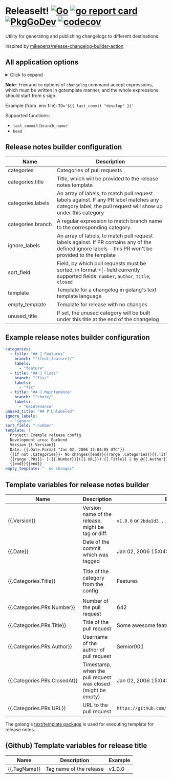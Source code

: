 # ReleaseIt! [![Go](https://github.com/Semior001/releaseit/actions/workflows/.go.yaml/badge.svg)](https://github.com/Semior001/releaseit/actions/workflows/.go.yaml) [![go report card](https://goreportcard.com/badge/github.com/semior001/releaseit)](https://goreportcard.com/report/github.com/semior001/releaseit) [![PkgGoDev](https://pkg.go.dev/badge/github.com/Semior001/releaseit)](https://pkg.go.dev/github.com/Semior001/releaseit) [![codecov](https://codecov.io/gh/Semior001/releaseit/branch/master/graph/badge.svg?token=0MAV99RJ1C)](https://codecov.io/gh/Semior001/releaseit)

Utility for generating and publishing changelogs to different destinations.

Inspired by [mikepenz/release-changelog-builder-action](https://github.com/mikepenz/release-changelog-builder-action)

## All application options
<details>
<summary>Click to expand</summary>

```
Application Options:
      --dbg                                    turn on debug mode [$DEBUG]

Help Options:
  -h, --help                                   Show this help message

[changelog command options]
          --from=                              sha to start release notes from
                                               [$FROM]
          --to=                                sha to end release notes to [$TO]

[release command options]
          --tag=                               tag to be released [$TAG]

[common options]
    engine:
          --engine.type=[github|gitlab]        type of the repository engine
                                               [$ENGINE_TYPE]

    repo:
          --engine.github.repo.owner=          owner of the repository
                                               [$ENGINE_GITHUB_REPO_OWNER]
          --engine.github.repo.name=           name of the repository
                                               [$ENGINE_GITHUB_REPO_NAME]

    basic_auth:
          --engine.github.basic_auth.username= username for basic auth
                                               [$ENGINE_GITHUB_BASIC_AUTH_USERN-

                                               AME]
          --engine.github.basic_auth.password= password for basic auth
                                               [$ENGINE_GITHUB_BASIC_AUTH_PASSW-

                                               ORD]

    gitlab:
          --engine.gitlab.token=               token to connect to the gitlab
                                               repository [$ENGINE_GITLAB_TOKEN]
          --engine.gitlab.base_url=            base url of the gitlab instance
                                               [$ENGINE_GITLAB_BASE_URL]
          --engine.gitlab.project_id=          project id of the repository
                                               [$ENGINE_GITLAB_PROJECT_ID]

    notify:
          --notify.stdout                      print release notes to stdout
                                               [$NOTIFY_STDOUT]
          --notify.conf_location=              location to the config file
                                               [$NOTIFY_CONF_LOCATION]

    telegram:
          --notify.telegram.chat_id=           id of the chat, where the
                                               release notes will be sent
                                               [$NOTIFY_TELEGRAM_CHAT_ID]
          --notify.telegram.token=             bot token
                                               [$NOTIFY_TELEGRAM_TOKEN]
          --notify.telegram.web_page_preview   request telegram to preview for
                                               web links
                                               [$NOTIFY_TELEGRAM_WEB_PAGE_PREVI-

                                               EW]

    github:
          --notify.github.release_name_tmpl=   template for release name
                                               [$NOTIFY_GITHUB_RELEASE_NAME_TMP-

                                               L]

    repo:
          --notify.github.repo.owner=          owner of the repository
                                               [$NOTIFY_GITHUB_REPO_OWNER]
          --notify.github.repo.name=           name of the repository
                                               [$NOTIFY_GITHUB_REPO_NAME]

    basic_auth:
          --notify.github.basic_auth.username= username for basic auth
                                               [$NOTIFY_GITHUB_BASIC_AUTH_USERN-

                                               AME]
          --notify.github.basic_auth.password= password for basic auth
                                               [$NOTIFY_GITHUB_BASIC_AUTH_PASSW-

                                               ORD]

    mattermost:
          --notify.mattermost.base_url=        base url of the mattermost
                                               server
                                               [$NOTIFY_MATTERMOST_BASE_URL]
          --notify.mattermost.channel_id=      id of the channel, where the
                                               release notes will be sent
                                               [$NOTIFY_MATTERMOST_CHANNEL_ID]
          --notify.mattermost.login_id=        login id of the user, who will
                                               send the release notes
                                               [$NOTIFY_MATTERMOST_LOGIN_ID]
          --notify.mattermost.password=        password of the user, who will
                                               send the release notes
                                               [$NOTIFY_MATTERMOST_PASSWORD]
          --notify.mattermost.ldap             use ldap auth
                                               [$NOTIFY_MATTERMOST_LDAP]
```

</details>

**Note**: `from` and `to` options of `changelog` command accept expressions, which must be written in gotemplate manner,
and the whole expressions should start from `$` sign.

Example (from .env file): `TO='${{ last_commit "develop" }}'`

Supported functions:
- `last_commit(branch_name)`
- `head`

## Release notes builder configuration
| Name              | Description                                                                                                                                             |
|-------------------|---------------------------------------------------------------------------------------------------------------------------------------------------------|
| categories        | Categories of pull requests                                                                                                                             |
| categories.title  | Title, which will be provided to the release notes template                                                                                             |
| categories.labels | An array of labels, to match pull request labels against. If any PR label matches any category label, the pull request will show up under this category |
| categories.branch | A regular expression to match branch name to the corresponding category.                                                                                |
| ignore_labels     | An array of labels, to match pull request labels against. If PR contains any of the defined ignore labels - this PR won't be provided to the template   |
| sort_field        | Field, by which pull requests must be sorted, in format +&#124;-field currently supported fields: `number`, `author`, `title`, `closed`                 |
| template          | Template for a changelog in golang's text template language                                                                                             |
| empty_template    | Template for release with no changes                                                                                                                    |
| unused_title      | If set, the unused category will be built under this title at the end of the changelog                                                                  |

## Example release notes builder configuration

```yaml
categories:
  - title: "## 🚀 Features"
    branch: "^(feat|feature)/"
    labels:
      - "feature"
  - title: "## 🐛 Fixes"
    branch: "^fix/"
    labels:
      - "fix"
  - title: "## 🧰 Maintenance"
    branch: "^chore/"
    labels:
      - "maintenance"
unused_title: "## ❓ Unlabeled"
ignore_labels:
  - "ignore"
sort_field: "-number"
template: |
  Project: Example release config
  Development area: Backend
  Version {{.Version}}
  Date: {{.Date.Format "Jan 02, 2006 15:04:05 UTC"}}
  {{if not .Categories}}- No changes{{end}}{{range .Categories}}{{.Title}} | {{ len .PRs }}
  {{range .PRs}}- [!{{.Number}}]({{.URL}}) {{.Title}} | by @{{.Author}}, closed at {{.ClosedAt.Format "02.01.2006 15:04:05 MST"}}
  {{end}}{{end}}
empty_template: "- no changes"
```

## Template variables for release notes builder

| Name                         | Description                                                  | Example                                         |
|------------------------------|--------------------------------------------------------------|-------------------------------------------------|
| {{.Version}}                 | Version name of the release, might be tag or diff.           | `v1.0.0` or `2bda1d3...82e35cf`                 |
| {{.Date}}                    | Date of the commit which was tagged                          | Jan 02, 2006 15:04:05 UTC                       |
|                              |                                                              |                                                 |
| {{.Categories.Title}}        | Title of the category from the config                        | Features                                        |
|                              |                                                              |                                                 |
| {{.Categories.PRs.Number}}   | Number of the pull request                                   | 642                                             |
| {{.Categories.PRs.Title}}    | Title of the pull request                                    | Some awesome feature added                      |
| {{.Categories.PRs.Author}}   | Username of the author of pull request                       | Semior001                                       |
| {{.Categories.PRs.ClosedAt}} | Timestamp, when the pull request was closed (might be empty) | Jan 02, 2006 15:04:05 UTC                       |
| {{.Categories.PRs.URL}}      | URL to the pull request                                      | `https://github.com/Semior001/releaseit/pull/6` |

The golang's [text/template package](https://pkg.go.dev/text/template) is used for executing template for release notes.

## (Github) Template variables for release title

| Name         | Description             | Example |
|--------------|-------------------------|---------|
| {{.TagName}} | Tag name of the release | v1.0.0  |
